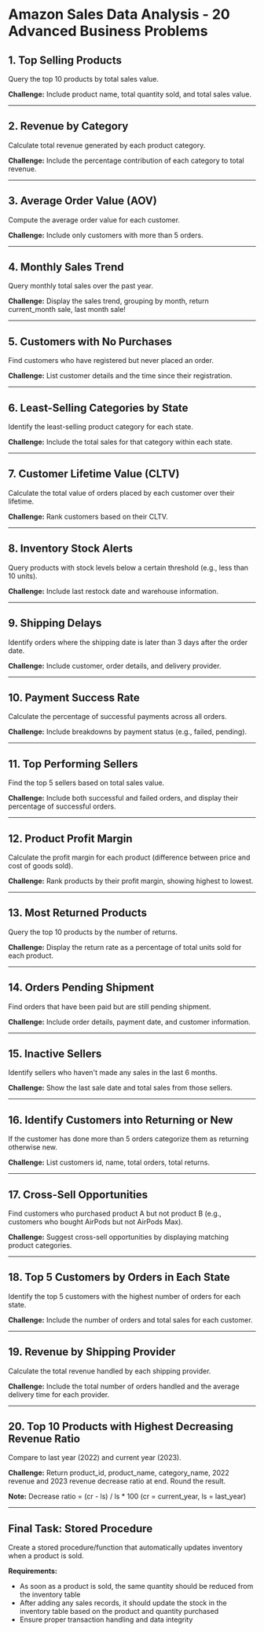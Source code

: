 # Amazon Sales Data Analysis - 20 Advanced Business Problems

## 1. Top Selling Products
Query the top 10 products by total sales value.

**Challenge:** Include product name, total quantity sold, and total sales value.

---

## 2. Revenue by Category
Calculate total revenue generated by each product category.

**Challenge:** Include the percentage contribution of each category to total revenue.

---

## 3. Average Order Value (AOV)
Compute the average order value for each customer.

**Challenge:** Include only customers with more than 5 orders.

---

## 4. Monthly Sales Trend
Query monthly total sales over the past year.

**Challenge:** Display the sales trend, grouping by month, return current_month sale, last month sale!

---

## 5. Customers with No Purchases
Find customers who have registered but never placed an order.

**Challenge:** List customer details and the time since their registration.

---

## 6. Least-Selling Categories by State
Identify the least-selling product category for each state.

**Challenge:** Include the total sales for that category within each state.

---

## 7. Customer Lifetime Value (CLTV)
Calculate the total value of orders placed by each customer over their lifetime.

**Challenge:** Rank customers based on their CLTV.

---

## 8. Inventory Stock Alerts
Query products with stock levels below a certain threshold (e.g., less than 10 units).

**Challenge:** Include last restock date and warehouse information.

---

## 9. Shipping Delays
Identify orders where the shipping date is later than 3 days after the order date.

**Challenge:** Include customer, order details, and delivery provider.

---

## 10. Payment Success Rate
Calculate the percentage of successful payments across all orders.

**Challenge:** Include breakdowns by payment status (e.g., failed, pending).

---

## 11. Top Performing Sellers
Find the top 5 sellers based on total sales value.

**Challenge:** Include both successful and failed orders, and display their percentage of successful orders.

---

## 12. Product Profit Margin
Calculate the profit margin for each product (difference between price and cost of goods sold).

**Challenge:** Rank products by their profit margin, showing highest to lowest.

---

## 13. Most Returned Products
Query the top 10 products by the number of returns.

**Challenge:** Display the return rate as a percentage of total units sold for each product.

---

## 14. Orders Pending Shipment
Find orders that have been paid but are still pending shipment.

**Challenge:** Include order details, payment date, and customer information.

---

## 15. Inactive Sellers
Identify sellers who haven't made any sales in the last 6 months.

**Challenge:** Show the last sale date and total sales from those sellers.

---

## 16. Identify Customers into Returning or New
If the customer has done more than 5 orders categorize them as returning otherwise new.

**Challenge:** List customers id, name, total orders, total returns.

---

## 17. Cross-Sell Opportunities
Find customers who purchased product A but not product B (e.g., customers who bought AirPods but not AirPods Max).

**Challenge:** Suggest cross-sell opportunities by displaying matching product categories.

---

## 18. Top 5 Customers by Orders in Each State
Identify the top 5 customers with the highest number of orders for each state.

**Challenge:** Include the number of orders and total sales for each customer.

---

## 19. Revenue by Shipping Provider
Calculate the total revenue handled by each shipping provider.

**Challenge:** Include the total number of orders handled and the average delivery time for each provider.

---

## 20. Top 10 Products with Highest Decreasing Revenue Ratio
Compare to last year (2022) and current year (2023).

**Challenge:** Return product_id, product_name, category_name, 2022 revenue and 2023 revenue decrease ratio at end. Round the result.

**Note:** Decrease ratio = (cr - ls) / ls * 100 (cr = current_year, ls = last_year)

---

## Final Task: Stored Procedure

Create a stored procedure/function that automatically updates inventory when a product is sold.

**Requirements:**
- As soon as a product is sold, the same quantity should be reduced from the inventory table
- After adding any sales records, it should update the stock in the inventory table based on the product and quantity purchased
- Ensure proper transaction handling and data integrity
